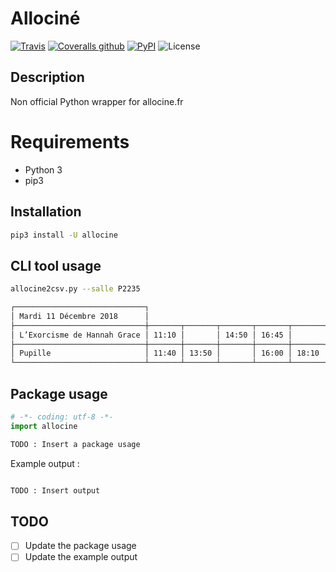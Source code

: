 # Allociné

[![Travis](https://img.shields.io/travis/tducret/allocine-python.svg)](https://travis-ci.org/tducret/allocine-python)
[![Coveralls github](https://img.shields.io/coveralls/github/tducret/allocine-python.svg)](https://coveralls.io/github/tducret/allocine-python)
[![PyPI](https://img.shields.io/pypi/v/allocine.svg)](https://pypi.org/project/allocine/)
![License](https://img.shields.io/github/license/tducret/allocine-python.svg)

## Description

Non official Python wrapper for allocine.fr

# Requirements

- Python 3
- pip3

## Installation

```bash
pip3 install -U allocine
```
## CLI tool usage

```bash
allocine2csv.py --salle P2235

┌─────────────────────────────┐
│ Mardi 11 Décembre 2018      │
├─────────────────────────────┼───────┬───────┬───────┬───────┬───────┬───────┬───────┐
│ L’Exorcisme de Hannah Grace │ 11:10 │       │ 14:50 │ 16:45 │       │ 20:35 │ 22:30 │
├─────────────────────────────┼───────┼───────┼───────┼───────┼───────┼───────┼───────┤
│ Pupille                     │ 11:40 │ 13:50 │       │ 16:00 │ 18:10 │ 20:20 │ 22:30 │
└─────────────────────────────┴───────┴───────┴───────┴───────┴───────┴───────┴───────┘
```



## Package usage

```python
# -*- coding: utf-8 -*-
import allocine

TODO : Insert a package usage
```

Example output :

```bash

TODO : Insert output
```

## TODO

- [ ] Update the package usage
- [ ] Update the example output